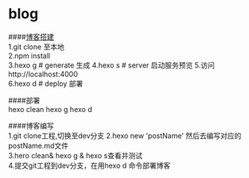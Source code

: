 # blog

####[博客搭建](https://zhuanlan.zhihu.com/p/26625249)  
1.git clone 至本地  
2.npm install  
3.hexo g  # generate 生成
4.hexo s  # server 启动服务预览
5.访问http://localhost:4000  
6.hexo d # deploy 部署

####部署  
hexo clean 
hexo g
hexo d

####博客编写  
1.git clone工程,切换至dev分支
2.hexo new 'postName' 然后去编写对应的postName.md文件  
3.hero clean& hexo g & hexo s查看并测试  
4.提交git工程到dev分支，在用hexo d 命令部署博客


